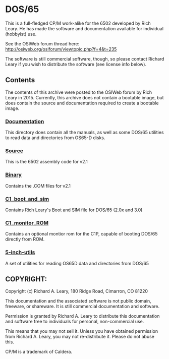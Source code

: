 # DOS/65
This is a full-fledged CP/M work-alike for the 6502 developed by Rich Leary. He
has made the software and documentation available for individual (hobbyist) use.

See the OSIWeb forum thread here: http://osiweb.org/osiforum/viewtopic.php?f=4&t=235

The software is still commercial software, though, so please contact Richard
Leary if you wish to distribute the software (see license info below).

## Contents
The contents of this archive were posted to the OSIWeb forum by Rich Leary in 2015.
Currently, this archive does not contain a bootable image, but does contain the source and documentation required to create a bootable image.

### [Documentation](Documentation)

This directory does contain all the manuals, as well as some DOS/65 utilities to
read data and directories from OS65-D disks.

### [Source](Source)
This is the 6502 assembly code for v2.1

### [Binary](Binary) 
Contains the .COM files for v2.1

### [C1_boot_and_sim](C1_Boot\_and\_sim)
Contains Rich Leary's Boot and SIM file for DOS/65 (2.0x and 3.0)

### [C1_monitor_ROM](C1_monitor_ROM)
Contains an optional montior rom for the C1P, capable of booting DOS/65
directly from ROM.

### [5-inch-utils](5-inch-utils)
A set of utilities for reading OS65D data and directories from DOS/65

## COPYRIGHT:
Copyright (c) Richard A. Leary, 180 Ridge Road, Cimarron, CO 81220

This documentation and the associated software is not public domain, freeware,
or shareware. It is still commercial documentation and software.

Permission is granted by Richard A. Leary to distribute this documentation and
software free to individuals for personal, non-commercial use.

This means that you may not sell it. Unless you have obtained permission from
Richard A. Leary, you may not re-distribute it. Please do not abuse this.

CP/M is a trademark of Caldera.
